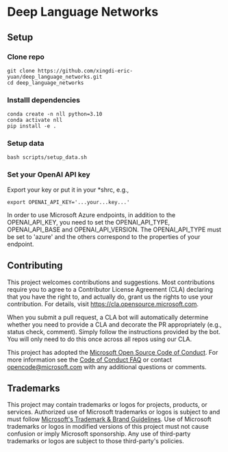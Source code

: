 # Deep Language Networks


## Setup

### Clone repo
    git clone https://github.com/xingdi-eric-yuan/deep_language_networks.git
    cd deep_language_networks

### Installl dependencies
    conda create -n nll python=3.10
    conda activate nll
    pip install -e .

### Setup data
    bash scripts/setup_data.sh

### Set your OpenAI API key

Export your key or put it in your *shrc, e.g.,

    export OPENAI_API_KEY='...your...key...'

In order to use Microsoft Azure endpoints, in addition to the OPENAI_API_KEY,
you need to set the OPENAI_API_TYPE, OPENAI_API_BASE and OPENAI_API_VERSION.
The OPENAI_API_TYPE must be set to 'azure' and the others correspond to the properties of your endpoint.


## Contributing

This project welcomes contributions and suggestions.  Most contributions require you to agree to a
Contributor License Agreement (CLA) declaring that you have the right to, and actually do, grant us
the rights to use your contribution. For details, visit https://cla.opensource.microsoft.com.

When you submit a pull request, a CLA bot will automatically determine whether you need to provide
a CLA and decorate the PR appropriately (e.g., status check, comment). Simply follow the instructions
provided by the bot. You will only need to do this once across all repos using our CLA.

This project has adopted the [Microsoft Open Source Code of Conduct](https://opensource.microsoft.com/codeofconduct/).
For more information see the [Code of Conduct FAQ](https://opensource.microsoft.com/codeofconduct/faq/) or
contact [opencode@microsoft.com](mailto:opencode@microsoft.com) with any additional questions or comments.

## Trademarks

This project may contain trademarks or logos for projects, products, or services. Authorized use of Microsoft 
trademarks or logos is subject to and must follow 
[Microsoft's Trademark & Brand Guidelines](https://www.microsoft.com/en-us/legal/intellectualproperty/trademarks/usage/general).
Use of Microsoft trademarks or logos in modified versions of this project must not cause confusion or imply Microsoft sponsorship.
Any use of third-party trademarks or logos are subject to those third-party's policies.
